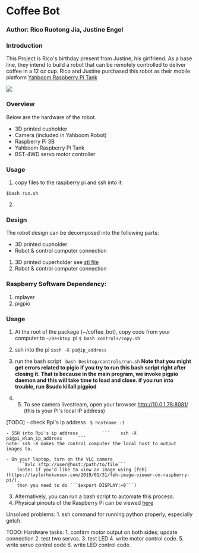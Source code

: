 # Coffee Bot 

### Author: Rico Ruotong Jia, Justine Engel

### Introduction
This Project is Rico's birthday present from Justine, his girlfriend. As a base line, they intend to build a robot that can be remotely controlled to deliver coffee in a 12 oz cup. 
Rico and Justine purchased this robot as their mobile platform [Yahboom Raspberry Pi Tank](https://www.amazon.com/gp/product/B07KRVBGQM/ref=ppx_yo_dt_b_asin_title_o03_s00?ie=UTF8&psc=1)

[![](http://img.youtube.com/vi/k77LvmTr6P0/0.jpg)](http://www.youtube.com/watch?v=k77LvmTr6P0 "")

### Overview 
Below are the hardware of the robot. 
- 3D printed cupholder
- Camera (included in Yahboom Robot)
- Raspberry Pi 3B
- Yahboom Raspberry Pi Tank
- BST-4WD servo motor controller 
    
### Usage
1. copy files to the raspberry pi and ssh into it: 
```
$bash run.sh
```
2. 

### Design
The robot design can be decomposed into the following parts: 
- 3D printed cupholder
- Robot & control computer connection 

1. 3D printed cuperholder see [stl file](STL/Cupholder.stl)
2. Robot & control computer connection 

### Raspberry Software Dependency: 
1. mplayer
2. pigpio


### Usage 
1. At the root of the package (~/coffee_bot), copy code from your computer to ```~/Desktop ```pi ```$ bash controls/copy.sh``` 

2. ssh into the pi
```$ssh -X pi@ip_address```

3. run the bash script 
``` bash Desktop/controls/run.sh```
**Note that you might get errors related to pigio if you try to run this bash script right after closing it. That is because in the main program, we invoke pigpio daemon and this will take time to load and close. if you run into trouble, run $sudo killall pigpiod**

4. 5. To see camera livestream, open your browser http://10.0.1.78:8081/  (this is your Pi's local IP address)

[TODO]
    - check Rpi's Ip address
    ``` $ hostname -I```

    - SSH into Rpi's ip address         ```    ssh -X pi@pi_wlan_ip_address      ```    
    note: ssh -X makes the control computer the local host to output images to. 

    - On your laptop, turn on the VLC camera
        ```$vlc sftp://user@host:/path/to/file```
        (note: if you'd like to view an image using [feh](https://taylorhokanson.com/2019/01/31/feh-image-viewer-on-raspberry-pi/), 
        then you need to do ```$export DISPLAY:=0```)
        
3. Alternatively, you can run a bash script to automate this process: 
4. Physical pinouts of the Raspberry Pi can be viewed [here](Media/pinouts.png)

Unsolved problems: 
    1. ssh command for running python properly, especially getch. 
    
    
TODO:
Hardware tasks: 
    1. confirm motor output on both sides; update connection
    2. test two servos. 
    3. test LED
    4. write motor control code. 
    5. write servo control code 
    6. write LED control code.  
